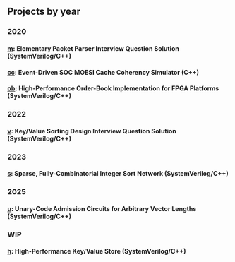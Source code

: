 ## Projects by year

### 2020

#### [m](https://github.com/stephenry/m): Elementary Packet Parser Interview Question Solution (SystemVerilog/C++)

#### [cc](https://github.com/stephenry/cc): Event-Driven SOC MOESI Cache Coherency Simulator (C++)

#### [ob](https://github.com/stephenry/ob): High-Performance Order-Book Implementation for FPGA Platforms (SystemVerilog/C++)

### 2022

#### [v](https://github.com/stephenry/v): Key/Value Sorting Design Interview Question Solution (SystemVerilog/C++)

### 2023

#### [s](https://github.com/stephenry/s): Sparse, Fully-Combinatorial Integer Sort Network (SystemVerilog/C++)

### 2025

#### [u](https://github.com/stephenry/u): Unary-Code Admission Circuits for Arbitrary Vector Lengths (SystemVerilog/C++)

### WIP

#### [h](https://github.com/stephenry/h): High-Performance Key/Value Store (SystemVerilog/C++)
